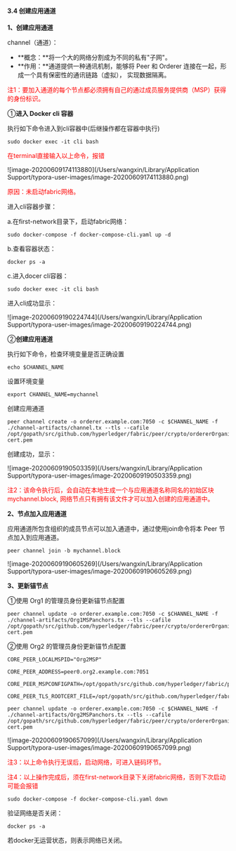#### 3.4 创建应用通道

**1、创建应用通道**

channel（通道）：

- **概念：**将一个大的网络分割成为不同的私有"子网"。
- **作用：**通道提供一种通讯机制，能够将 Peer 和 Orderer 连接在一起，形成一个具有保密性的通讯链路（虚拟）， 实现数据隔离。

<font color=red>注1：要加入通道的每个节点都必须拥有自己的通过成员服务提供商（MSP）获得的身份标识。</font>

①**进入 Docker cli 容器**

执行如下命令进入到cli容器中(后继操作都在容器中执行)

```
sudo docker exec -it cli bash
```

<font color=red>在terminal直接输入以上命令，报错</font>

![image-20200609174113880](/Users/wangxin/Library/Application Support/typora-user-images/image-20200609174113880.png)

<font color=red>原因：未启动fabric网络。</font>

进入cli容器步骤：

a.在first-network目录下，启动fabric网络：

```
sudo docker-compose -f docker-compose-cli.yaml up -d
```

b.查看容器状态：

```
docker ps -a
```

c.进入docer cli容器：

```
sudo docker exec -it cli bash
```

进入cli成功显示：

![image-20200609190224744](/Users/wangxin/Library/Application Support/typora-user-images/image-20200609190224744.png)



②**创建应用通道**

执行如下命令，检查环境变量是否正确设置

```
echo $CHANNEL_NAME
```

设置环境变量

```
export CHANNEL_NAME=mychannel
```

创建应用通道

```
peer channel create -o orderer.example.com:7050 -c $CHANNEL_NAME -f ./channel-artifacts/channel.tx --tls --cafile /opt/gopath/src/github.com/hyperledger/fabric/peer/crypto/ordererOrganizations/example.com/orderers/orderer.example.com/msp/tlscacerts/tlsca.example.com-cert.pem
```

创建成功，显示：

![image-20200609190503359](/Users/wangxin/Library/Application Support/typora-user-images/image-20200609190503359.png)

<font color=red>注2：该命令执行后，会自动在本地生成一个与应用通道名称同名的初始区块 mychannel.block, 网络节点只有拥有该文件才可以加入创建的应用通道中。</font>

**2、节点加入应用通道**

应用通道所包含组织的成员节点可以加入通道中，通过使用join命令将本 Peer 节点加入到应用通道。

```
peer channel join -b mychannel.block
```

![image-20200609190605269](/Users/wangxin/Library/Application Support/typora-user-images/image-20200609190605269.png)

**3、更新锚节点**

①使用 Org1 的管理员身份更新锚节点配置

```
peer channel update -o orderer.example.com:7050 -c $CHANNEL_NAME -f ./channel-artifacts/Org1MSPanchors.tx --tls --cafile /opt/gopath/src/github.com/hyperledger/fabric/peer/crypto/ordererOrganizations/example.com/orderers/orderer.example.com/msp/tlscacerts/tlsca.example.com-cert.pem
```

②使用 Org2 的管理员身份更新锚节点配置

```
CORE_PEER_LOCALMSPID="Org2MSP"
```

```
CORE_PEER_ADDRESS=peer0.org2.example.com:7051
```

```
CORE_PEER_MSPCONFIGPATH=/opt/gopath/src/github.com/hyperledger/fabric/peer/crypto/peerOrganizations/org2.example.com/users/Admin@org2.example.com/msp
```

```
CORE_PEER_TLS_ROOTCERT_FILE=/opt/gopath/src/github.com/hyperledger/fabric/peer/crypto/peerOrganizations/org2.example.com/peers/peer0.org2.example.com/tls/ca.crt 
```

```
peer channel update -o orderer.example.com:7050 -c $CHANNEL_NAME -f ./channel-artifacts/Org2MSPanchors.tx --tls --cafile /opt/gopath/src/github.com/hyperledger/fabric/peer/crypto/ordererOrganizations/example.com/orderers/orderer.example.com/msp/tlscacerts/tlsca.example.com-cert.pem
```

![image-20200609190657099](/Users/wangxin/Library/Application Support/typora-user-images/image-20200609190657099.png)

<font color=red>注3：以上命令执行无误后，启动网络，可进入链码环节。</font>

<font color=red>注4：以上操作完成后，须在first-network目录下关闭fabric网络，否则下次启动可能会报错</font>

```
sudo docker-compose -f docker-compose-cli.yaml down
```

验证网络是否关闭：

```
docker ps -a
```

若docker无运营状态，则表示网络已关闭。

